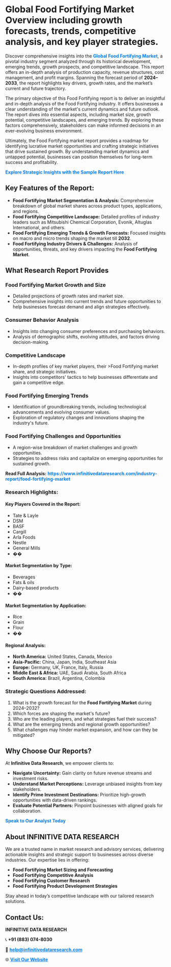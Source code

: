 <h1>Global Food Fortifying Market Overview including growth forecasts, trends, competitive analysis, and key player strategies.</h1>
<p>
Discover comprehensive insights into the 
<a href="https://www.infinitivedataresearch.com/industry-report/food-fortifying-market" rel="dofollow" style="color: #007BFF; text-decoration: none;"><strong>Global Food Fortifying Market</strong></a>, a pivotal industry segment analyzed through its historical development, emerging trends, growth prospects, and competitive landscape. This report offers an in-depth analysis of production capacity, revenue structures, cost management, and profit margins. Spanning the forecast period of <strong>2024–2033</strong>, the report highlights key drivers, growth rates, and the market’s current and future trajectory.
</p>
<p>
The primary objective of this Food Fortifying report is to deliver an insightful and in-depth analysis of the Food Fortifying industry. It offers businesses a clear understanding of the market's current dynamics and future outlook. The report dives into essential aspects, including market size, growth potential, competitive landscapes, and emerging trends. By exploring these factors comprehensively, stakeholders can make informed decisions in an ever-evolving business environment.
</p>
<p>
Ultimately, the Food Fortifying market report provides a roadmap for identifying lucrative market opportunities and crafting strategic initiatives that drive sustained growth. By understanding market dynamics and untapped potential, businesses can position themselves for long-term success and profitability.
</p>
<p>
<a href="https://www.infinitivedataresearch.com/request-sample/reportId=109661" style="color: #007BFF; text-decoration: none;"><strong>Explore Strategic Insights with the Sample Report Here</strong></a>
</p>

<h2>Key Features of the Report:</h2>
<ul>
<li><strong>Food Fortifying Market Segmentation & Analysis:</strong> Comprehensive breakdown of global market shares across product types, applications, and regions.</li>
<li><strong>Food Fortifying Competitive Landscape:</strong> Detailed profiles of industry leaders such as Mitsubishi Chemical Corporation, Evonik, Altuglas International, and others.</li>
<li><strong>Food Fortifying Emerging Trends & Growth Forecasts:</strong> Focused insights on macro and micro trends shaping the market till <strong>2032</strong>.</li>
<li><strong>Food Fortifying Industry Drivers & Challenges:</strong> Analysis of opportunities, threats, and key drivers impacting the <strong>Food Fortifying Market</strong>.</li>
</ul>

<h2>What Research Report Provides</h2>
<h3>Food Fortifying Market Growth and Size</h3>
<ul>
<li>Detailed projections of growth rates and market size.</li>
<li>Comprehensive insights into current trends and future opportunities to help businesses forecast demand and align strategies effectively.</li>
</ul>

<h3>Consumer Behavior Analysis</h3>
<ul>
<li>Insights into changing consumer preferences and purchasing behaviors.</li>
<li>Analysis of demographic shifts, evolving attitudes, and factors driving decision-making.</li>
</ul>

<h3>Competitive Landscape</h3>
<ul>
<li>In-depth profiles of key market players, their >Food Fortifying market share, and strategic initiatives.</li>
<li>Insights into competitors' tactics to help businesses differentiate and gain a competitive edge.</li>
</ul>

<h3>Food Fortifying Emerging Trends</h3>
<ul>
<li>Identification of groundbreaking trends, including technological advancements and evolving consumer values.</li>
<li>Exploration of regulatory changes and innovations shaping the industry's future.</li>
</ul>

<h3>Food Fortifying Challenges and Opportunities</h3>
<ul>
<li>A region-wise breakdown of market challenges and growth opportunities.</li>
<li>Strategies to address risks and capitalize on emerging opportunities for sustained growth.</li>
</ul>
<p><strong>Read Full Analysis:</strong> <a href="https://www.infinitivedataresearch.com/industry-report/food-fortifying-market" rel="dofollow" style="color: #007BFF; text-decoration: none;"><strong>https://www.infinitivedataresearch.com/industry-report/food-fortifying-market</strong></a></p>
<h3>Research Highlights:</h3>
<h4>Key Players Covered in the Report:</h4>
<ul><li>Tate &amp; Layle</li><li>DSM</li><li>BASF</li><li>Cargill</li><li>Arla Foods</li><li>Nestle</li><li>General Mills</li><li>��</li></ul>
<h4>Market Segmentation by Type:</h4>
<ul><li>Beverages</li><li>Fats &amp; oils</li><li>Dairy-based products</li><li>��</li></ul>
<h4>Market Segmentation by Application:</h4>
<ul><li>Rice</li><li>Grain</li><li>Flour</li><li>��</li></ul>

<h4>Regional Analysis:</h4>
<ul>
<li><strong>North America:</strong> United States, Canada, Mexico</li>
<li><strong>Asia-Pacific:</strong> China, Japan, India, Southeast Asia</li>
<li><strong>Europe:</strong> Germany, UK, France, Italy, Russia</li>
<li><strong>Middle East & Africa:</strong> UAE, Saudi Arabia, South Africa</li>
<li><strong>South America:</strong> Brazil, Argentina, Colombia</li>
</ul>

<h3>Strategic Questions Addressed:</h3>
<ol>
<li>What is the growth forecast for the <strong>Food Fortifying Market</strong> during 2024–2032?</li>
<li>Which forces are shaping the market's future?</li>
<li>Who are the leading players, and what strategies fuel their success?</li>
<li>What are the emerging trends and regional growth opportunities?</li>
<li>What challenges may hinder market expansion, and how can they be mitigated?</li>
</ol>

<h2>Why Choose Our Reports?</h2>
<p>At <strong>Infinitive Data Research</strong>, we empower clients to:</p>
<ul>
<li><strong>Navigate Uncertainty:</strong> Gain clarity on future revenue streams and investment risks.</li>
<li><strong>Understand Market Perceptions:</strong> Leverage unbiased insights from key stakeholders.</li>
<li><strong>Identify Prime Investment Destinations:</strong> Prioritize high-growth opportunities with data-driven rankings.</li>
<li><strong>Evaluate Potential Partners:</strong> Pinpoint businesses with aligned goals for collaboration.</li>
</ul>
<p><a href="https://www.infinitivedataresearch.com/industry-report/food-fortifying-market" rel="dofollow" style="color: #007BFF; text-decoration: none;"><strong>Speak to Our Analyst Today</strong></a></p>

<h2>About INFINITIVE DATA RESEARCH</h2>
<p>We are a trusted name in market research and advisory services, delivering actionable insights and strategic support to businesses across diverse industries. Our expertise lies in offering:</p>
<ul>
<li><strong>Food Fortifying Market Sizing and Forecasting</strong></li>
<li><strong>Food Fortifying Competitive Analysis</strong></li>
<li><strong>Food Fortifying Customer Research</strong></li>
<li><strong>Food Fortifying Product Development Strategies</strong></li>
</ul>
<p>Stay ahead in today’s competitive landscape with our tailored research solutions.</p>

<h2>Contact Us:</h2>
<p><strong>INFINITIVE DATA RESEARCH</strong></p>
<p>📞 <strong>+91 (883) 074-8030</strong></p>
<p>📧 <strong><a href="mailto:help@infinitivedataresearch.com" style="color: #007BFF;">help@infinitivedataresearch.com</a></strong></p>
<p>🌐 <strong><a href="https://www.infinitivedataresearch.com" rel="dofollow" style="color: #007BFF;">Visit Our Website</a></strong></p>